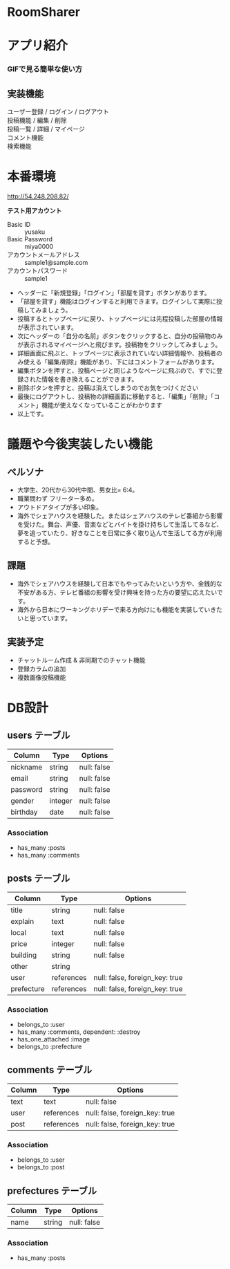 # RoomSharer

# アプリ紹介

### GIFで見る簡単な使い方


## 実装機能

<dl>
  <dt>ユーザー登録 / ログイン / ログアウト</dt>
  <dt>投稿機能 / 編集 / 削除</dt>
  <dt>投稿一覧 / 詳細 / マイページ</dt>
  <dt>コメント機能</dt>
  <dt>検索機能</dt>
</dl>


# 本番環境<AWS>
http://54.248.208.82/

**テスト用アカウント**
<dl>
  <dt>Basic ID</dt>
  <dd>yusaku</dd>
  <dt>Basic Password</dt>
  <dd>miya0000</dd>
  <dt>アカウントメールアドレス</dt>
  <dd>sample1@sample.com</dd>
  <dt>アカウントパスワード</dt>
  <dd>sample1</dd>
</dl>

- ヘッダーに「新規登録」「ログイン」「部屋を貸す」ボタンがあります。
- 「部屋を貸す」機能はログインすると利用できます。ログインして実際に投稿してみましょう。
- 投稿するとトップページに戻り、トップページには先程投稿した部屋の情報が表示されています。
- 次にヘッダーの「自分の名前」ボタンをクリックすると、自分の投稿物のみが表示されるマイページへと飛びます。投稿物をクリックしてみましょう。
- 詳細画面に飛ぶと、トップページに表示されていない詳細情報や、投稿者のみ使える「編集/削除」機能があり、下にはコメントフォームがあります。
- 編集ボタンを押すと、投稿ページと同じようなページに飛ぶので、すでに登録された情報を書き換えることができます。
- 削除ボタンを押すと、投稿は消えてしまうのでお気をつけください
- 最後にログアウトし、投稿物の詳細画面に移動すると、「編集」「削除」「コメント」機能が使えなくなっていることがわかります
- 以上です。


# 議題や今後実装したい機能

## ペルソナ
- 大学生、20代から30代中間、男女比= 6:4。
- 職業問わず フリーター多め。
- アウトドアタイプが多い印象。
- 海外でシェアハウスを経験した。またはシェアハウスのテレビ番組から影響を受けた。舞台、声優、音楽などとバイトを掛け持ちして生活してるなど、夢を追っていたり、好きなことを日常に多く取り込んで生活してる方が利用すると予想。

## 課題
- 海外でシェアハウスを経験して日本でもやってみたいという方や、金銭的な不安がある方、テレビ番組の影響を受け興味を持った方の要望に応えたいです。
- 海外から日本にワーキングホリデーで来る方向けにも機能を実装していきたいと思っています。

## 実装予定
- チャットルーム作成 & 非同期でのチャット機能
- 登録カラムの追加
- 複数画像投稿機能


# DB設計

## users テーブル

| Column           | Type   | Options     |
| ---------------- | ------ | ----------- |
| nickname         | string | null: false |
| email            | string | null: false |
| password         | string | null: false |
| gender           | integer| null: false |
| birthday         | date   | null: false |

### Association

- has_many :posts
- has_many :comments


## posts テーブル

| Column        | Type       | Options                        |
| ------------- | ---------- | ------------------------------ |
| title         | string     | null: false                    |
| explain       | text       | null: false                    |
| local         | text       | null: false                    |
| price         | integer    | null: false                    |
| building      | string     | null: false                    |
| other         | string     |                                |
| user          | references | null: false, foreign_key: true |
| prefecture    | references | null: false, foreign_key: true |


### Association

- belongs_to :user
- has_many :comments, dependent: :destroy
- has_one_attached :image
- belongs_to :prefecture


## comments テーブル

| Column        | Type       | Options                        |
| ------------- | ---------- | ------------------------------ |
| text          | text       | null: false                    |
| user          | references | null: false, foreign_key: true |
| post          | references | null: false, foreign_key: true |

### Association

- belongs_to :user
- belongs_to :post


## prefectures テーブル

| Column        | Type       | Options                        |
| ------------- | ---------- | ------------------------------ |
| name          | string     | null: false                    |

### Association

- has_many :posts
